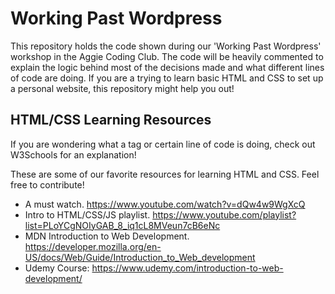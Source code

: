 # Working Past Wordpress
This repository holds the code shown during our 'Working Past Wordpress' workshop in the Aggie Coding Club. The code will be heavily commented to explain the logic behind most of the decisions made and what different lines of code are doing. If you are a trying to learn basic HTML and CSS to set up a personal website, this repository might help you out!

## HTML/CSS Learning Resources
If you are wondering what a tag or certain line of code is doing, check out W3Schools for an explanation!

These are some of our favorite resources for learning HTML and CSS. Feel free to contribute!
* A must watch. https://www.youtube.com/watch?v=dQw4w9WgXcQ
* Intro to HTML/CSS/JS playlist. https://www.youtube.com/playlist?list=PLoYCgNOIyGAB_8_iq1cL8MVeun7cB6eNc
* MDN Introduction to Web Development. https://developer.mozilla.org/en-US/docs/Web/Guide/Introduction_to_Web_development
* Udemy Course: https://www.udemy.com/introduction-to-web-development/
